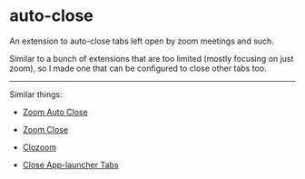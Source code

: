 # auto-close

An extension to auto-close tabs left open by zoom meetings and such.

Similar to a bunch of extensions that are too limited (mostly focusing on just zoom), so I made one that can be configured to close other tabs too.

---

Similar things:

* [Zoom Auto Close](https://github.com/kskashyap94/zoom-auto-close)

* [Zoom Close](https://github.com/seanstar12/zoom-close)

* [Clozoom](https://github.com/thesephist/clozoom)

* [Close App-launcher Tabs](https://github.com/gerbus/close-app-launcher-tabs)
